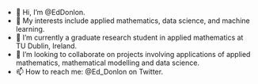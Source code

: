 - 👋 Hi, I’m @EdDonlon.
- 👀 My interests include applied mathematics, data science, and machine learning.
- 🌱 I’m currently a graduate research student in applied mathematics at TU Dublin, Ireland.
- 💞️ I’m looking to collaborate on projects involving applications of applied mathematics, mathematical modelling and data science.
- 📫 How to reach me: @Ed_Donlon on Twitter.

<!---
EdDonlon/EdDonlon is a ✨ special ✨ repository because its `README.md` (this file) appears on your GitHub profile.
You can click the Preview link to take a look at your changes.
--->

